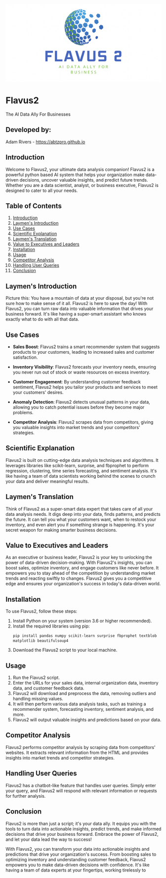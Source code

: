 ![Flavus2 Logo](https://github.com/abtzpro/Flavus2/blob/main/8498FEF4-7E25-4FE0-87DE-3A0F5824ADBC.png)
# Flavus2
The AI Data Ally For Businesses

## Developed by:
Adam Rivers - https://abtzpro.github.io 

## Introduction

Welcome to Flavus2, your ultimate data analysis companion! Flavus2 is a powerful python based AI system that helps your organization make data-driven decisions, uncover valuable insights, and predict future trends. Whether you are a data scientist, analyst, or business executive, Flavus2 is designed to cater to all your needs.

## Table of Contents

1. [Introduction](#introduction)
2. [Laymen's Introduction](#laymens-introduction)
3. [Use Cases](#use-cases)
4. [Scientific Explanation](#scientific-explanation)
5. [Laymen's Translation](#laymens-translation)
6. [Value to Executives and Leaders](#value-to-executives-and-leaders)
7. [Installation](#installation)
8. [Usage](#usage)
9. [Competitor Analysis](#competitor-analysis)
10. [Handling User Queries](#handling-user-queries)
11. [Conclusion](#conclusion)

## Laymen's Introduction

Picture this: You have a mountain of data at your disposal, but you're not sure how to make sense of it all. Flavus2 is here to save the day! With Flavus2, you can turn raw data into valuable information that drives your business forward. It's like having a super-smart assistant who knows exactly what to do with all that data.

## Use Cases

- **Sales Boost**: Flavus2 trains a smart recommender system that suggests products to your customers, leading to increased sales and customer satisfaction.

- **Inventory Visibility**: Flavus2 forecasts your inventory needs, ensuring you never run out of stock or waste resources on excess inventory.

- **Customer Engagement**: By understanding customer feedback sentiment, Flavus2 helps you tailor your products and services to meet your customers' desires.

- **Anomaly Detection**: Flavus2 detects unusual patterns in your data, allowing you to catch potential issues before they become major problems.

- **Competitor Analysis**: Flavus2 scrapes data from competitors, giving you valuable insights into market trends and your competitors' strategies.

## Scientific Explanation

Flavus2 is built on cutting-edge data analysis techniques and algorithms. It leverages libraries like scikit-learn, surprise, and fbprophet to perform regression, clustering, time series forecasting, and sentiment analysis. It's like having a team of data scientists working behind the scenes to crunch your data and deliver meaningful results.

## Laymen's Translation

Think of Flavus2 as a super-smart data expert that takes care of all your data analysis needs. It digs deep into your data, finds patterns, and predicts the future. It can tell you what your customers want, when to restock your inventory, and even alert you if something strange is happening. It's your secret weapon for making smarter business decisions.

## Value to Executives and Leaders

As an executive or business leader, Flavus2 is your key to unlocking the power of data-driven decision-making. With Flavus2's insights, you can boost sales, optimize inventory, and engage customers like never before. It empowers you to stay ahead of the competition by understanding market trends and reacting swiftly to changes. Flavus2 gives you a competitive edge and ensures your organization's success in today's data-driven world.

## Installation

To use Flavus2, follow these steps:

1. Install Python on your system (version 3.6 or higher recommended).
2. Install the required libraries using pip:
   ```
   pip install pandas numpy scikit-learn surprise fbprophet textblob matplotlib beautifulsoup4
   ```
3. Download the Flavus2 script to your local machine.

## Usage

1. Run the Flavus2 script.
2. Enter the URLs for your sales data, internal organization data, inventory data, and customer feedback data.
3. Flavus2 will download and preprocess the data, removing outliers and handling missing values.
4. It will then perform various data analysis tasks, such as training a recommender system, forecasting inventory, sentiment analysis, and more.
5. Flavus2 will output valuable insights and predictions based on your data.

## Competitor Analysis

Flavus2 performs competitor analysis by scraping data from competitors' websites. It extracts relevant information from the HTML and provides insights into market trends and competitor strategies.

## Handling User Queries

Flavus2 has a chatbot-like feature that handles user queries. Simply enter your query, and Flavus2 will respond with relevant information or requests for further analysis.

## Conclusion

Flavus2 is more than just a script; it's your data ally. It equips you with the tools to turn data into actionable insights, predict trends, and make informed decisions that drive your business forward. Embrace the power of Flavus2, and let your data lead the way to success!

With Flavus2, you can transform your data into actionable insights and predictions that drive your organization's success. From boosting sales to optimizing inventory and understanding customer feedback, Flavus2 empowers you to make data-driven decisions with confidence. It's like having a team of data experts at your fingertips, working tirelessly to
